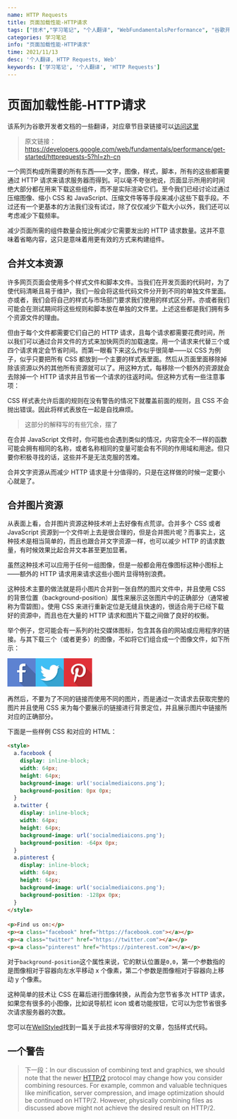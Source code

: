```yaml
---
name: HTTP Requests
title: 页面加载性能-HTTP请求
tags: ["技术","学习笔记", "个人翻译", "WebFundamentalsPerformance", "谷歌开发者文档"]
categories: 学习笔记
info: "页面加载性能-HTTP请求"
time: 2021/11/13
desc: '个人翻译, HTTP Requests, Web'
keywords: ['学习笔记', '个人翻译', 'HTTP Requests']
---
```


# 页面加载性能-HTTP请求

该系列为谷歌开发者文档的一些翻译，对应章节目录链接可以[访问这里](https://developers.google.com/web/fundamentals?hl=zh-cn)

> 原文链接：https://developers.google.com/web/fundamentals/performance/get-started/httprequests-5?hl=zh-cn

一个网页构成所需要的所有东西——文字，图像，样式，脚本，所有的这些都需要通过 HTTP 请求来请求服务器而得到。可以毫不夸张地说，页面显示所用的时间绝大部分都在用来下载这些组件，而不是实际渲染它们。至今我们已经讨论过通过压缩图像、缩小 CSS 和 JavaScript、压缩文件等等手段来减小这些下载手段。不过还有一个更基本的方法我们没有试过，除了仅仅减少下载大小以外，我们还可以考虑减少下载频率。

减少页面所需的组件数量会按比例减少它需要发出的 HTTP 请求数量。这并不意味着省略内容，这只是意味着用更有效的方式来构建组件。

## 合并文本资源

许多网页页面会使用多个样式文件和脚本文件。当我们在开发页面的代码时，为了使代码清晰且易于维护，我们一般会将这些代码文件分开到不同的单独文件里面。亦或者，我们会将自己的样式与市场部门要求我们使用的样式区分开。亦或者我们可能会在测试期间将这些规则和脚本放在单独的文件里。上述这些都是我们拥有多个资源文件的理由。

但由于每个文件都需要它们自己的 HTTP 请求，且每个请求都需要花费时间，所以我们可以通过合并文件的方式来加快网页的加载速度。用一个请求来代替三个或四个请求肯定会节省时间。而第一眼看下来这么作似乎很简单——以 CSS 为例子，似乎只要把所有 CSS 都放到一个主要的样式表里面。然后从页面里面移除掉除该资源以外的其他所有资源就可以了。用这种方式，每移除一个额外的资源就会去除掉一个 HTTP 请求并且节省一个请求的往返时间。但这种方式有一些注意事项：

CSS 样式表允许后面的规则在没有警告的情况下就覆盖前面的规则，且 CSS 不会抛出错误。因此将样式表放在一起是自找麻烦。

> 这部分的解释写的有些冗余，摆了

在合并 JavaScript 文件时，你可能也会遇到类似的情况，内容完全不一样的函数可能会拥有相同的名称，或者名称相同的变量可能会有不同的作用域和用途。但只要你积极寻找的话，这些并不是无法克服的苦难。

合并文字资源从而减少 HTTP 请求是十分值得的，只是在这样做的时候一定要小心就是了。

## 合并图片资源

从表面上看，合并图片资源这种技术听上去好像有点荒谬。合并多个 CSS 或者 JavaScript 资源到一个文件听上去是很合理的，但是合并图片呢？而事实上，这种技术是相当简单的，而且也跟合并文字资源一样，也可以减少 HTTP 的请求数量，有时候效果比起合并文本甚至更加显著。

虽然这种技术可以应用于任何一组图像，但是一般都会用在像图标这种小图标上——额外的 HTTP 请求用来请求这些小图片显得特别浪费。

这种技术主要的做法就是将小图片合并到一张自然的图片文件中，并且使用 CSS 的背景位置（background-position）属性来展示这张图片中的正确部分（通常被称为雪碧图）。使用 CSS 来进行重新定位是无缝且快速的，很适合用于已经下载好的资源中，而且也在大量的 HTTP 请求和图片下载之间做了良好的权衡。

举个例子，您可能会有一系列的社交媒体图标，包含其各自的网站或应用程序的链接。与其下载三个（或者更多）的图像，不如将它们组合成一个图像文件，如下所示：

![request-1.png](./images/request-1.png)

再然后，不要为了不同的链接而使用不同的图片，而是通过一次请求去获取完整的图片并且使用 CSS 来为每个要展示的链接进行背景定位，并且展示图片中链接所对应的正确部分。

下面是一些样例 CSS 和对应的 HTML：

```html
<style>
  a.facebook {
    display: inline-block;
    width: 64px;
    height: 64px;
    background-image: url('socialmediaicons.png');
    background-position: 0px 0px;
  }
  a.twitter {
    display: inline-block;
    width: 64px;
    height: 64px;
    background-image: url('socialmediaicons.png');
    background-position: -64px 0px;
  }
  a.pinterest {
    display: inline-block;
    width: 64px;
    height: 64px;
    background-image: url('socialmediaicons.png');
    background-position: -128px 0px;
  }
</style>

<p>Find us on:</p>
<p><a class="facebook" href="https://facebook.com"></a></p>
<p><a class="twitter" href="https://twitter.com"></a></p>
<p><a class="pinterest" href="https://pinterest.com"></a></p>
```

对于`background-position`这个属性来说，它的默认位置是`0,0`，第一个参数指的是图像相对于容器向左水平移动 x 个像素，第二个参数是图像相对于容器向上移动 y 个像素。

这种简单的技术让 CSS 在幕后进行图像转换，从而会为您节省多次 HTTP 请求，如果您有很多的小图像，比如说导航栏 icon 或者功能按钮，它可以为您节省很多次请求服务器的次数。

您可以在[WellStyled](https://wellstyled.com/css-nopreload-rollovers.html)找到一篇关于此技术写得很好的文章，包括样式代码。

## 一个警告





> 下一段：In our discussion of combining text and graphics, we should note that the newer [HTTP/2](https://developers.google.com/web/fundamentals/performance/http2?hl=zh-cn) protocol may change how you consider combining resources. For example, common and valuable techniques like minification, server compression, and image optimization should be continued on HTTP/2. However, physically combining files as discussed above might not achieve the desired result on HTTP/2.

